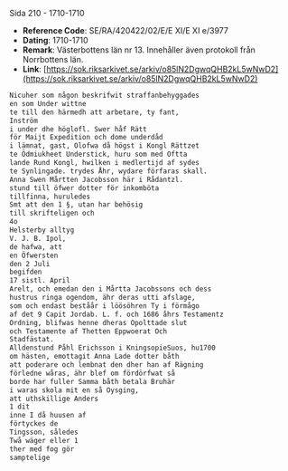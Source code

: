 Sida 210 - 1710-1710

- **Reference Code**: SE/RA/420422/02/E/E XI/E XI e/3977
- **Dating**: 1710-1710
- **Remark**: Västerbottens län nr 13. Innehåller även protokoll från Norrbottens län.
- **Link**: [https://sok.riksarkivet.se/arkiv/o85lN2DgwqQHB2kL5wNwD2](https://sok.riksarkivet.se/arkiv/o85lN2DgwqQHB2kL5wNwD2)

```txt linenums="1"
Nicuher som någon beskrifwit straffanbehyggades
en som Under wittne
te till den härmedh att arbetare, ty fant,
Inström
i under dhe höglofl. Swer håf Rätt
för Maijt Expedition och dome underdåd
i lämnat, gast, Olofwa då högst i Kongl Rättzet
te Ödmiukheet Understick, huru som med Oftta
lande Rund Kongl, hwilken i medlertijd af sydes
te Synlingade. trydes Åhr, wydare förfaras skall.
Anna Swen Mårtten Jacobsson här i Rådantzl.
stund till öfwer dotter för inkomböta
tillfinna, huruledes
Smt att den 1 §, utan har behösig
till skrifteligen och
4o
Helsterby alltyg
V. J. B. Ipol,
de hafwa, att
en Öfwersten
den 2 Juli
begifden
17 sistl. April
Arelt, och emedan den i Mårtta Jacobssons och dess
hustrus ringa ogendom, ähr deras utti afslage,
som och endast beståår i löösöhren Ty i förmågo
af det 9 Capit Jordab. L. f. och 1686 åhrs Testamentz
Ordning, blifwas henne dheras Opolttade slut
och Testamente af Thetten Eppwoerat Och
Stadfästat.
Alldenstund Påhl Erichsson i KningsopieSuos, hu1700
om hästen, emottagit Anna Lade dotter båth
att poderare och lembnat den dher han af Rägning
förledne wåras, ähr blef om fördörfwat så
borde har fuller Samma båth betala Bruhär
i waras skola mit en så Oysging,
att uthskillige Anders
1 dit
inne I då huusen af
förtyckes de
Tingsson, således
Twå wäger eller 1
ther med fog gör
samptelige
```
